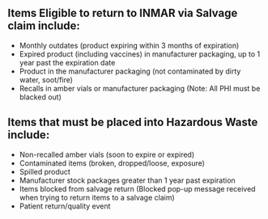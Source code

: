 ## Items Eligible to return to INMAR via Salvage claim include:
- Monthly outdates (product expiring within 3 months of expiration)
- Expired product (including vaccines) in manufacturer packaging, up to 1 year past the expiration date
- Product in the manufacturer packaging (not contaminated by dirty water, soot/fire)
- Recalls in amber vials or manufacturer packaging (Note: All PHI must be blacked out)
  
## Items that must be placed into Hazardous Waste include:
  - Non-recalled amber vials (soon to expire or expired)
 - Contaminated items (broken, dropped/loose, exposure)
 - Spilled product
 - Manufacturer stock packages greater than 1 year past expiration
 - Items blocked from salvage return (Blocked pop-up message received when trying to return items to a salvage claim)
 - Patient return/quality event
